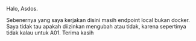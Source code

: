 Halo, Asdos.

Sebenernya yang saya kerjakan disini masih endpoint local bukan docker. Saya tidak tau apakah diizinkan mengubah atau tidak, karena sepertinya tidak kalau untuk A01. Terima kasih

